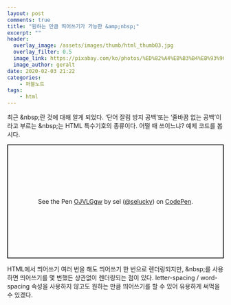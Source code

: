```yaml
---
layout: post
comments: true
title: "원하는 만큼 띄어쓰기가 가능한 &amp;nbsp;"
excerpt: ""
header:
  overlay_image: /assets/images/thumb/html_thumb03.jpg
  overlay_filter: 0.5
  image_link: https://pixabay.com/ko/photos/%ED%82%A4%EB%B3%B4%EB%93%9C-%EC%BB%B4%ED%93%A8%ED%84%B0-%ED%95%98%EB%93%9C%EC%9B%A8%EC%96%B4-%ED%82%A4-70506/
  image_author: geralt
date: 2020-02-03 21:22
categories:
    - 퍼블노트
tags:
    - html
---
```

최근 &amp;nbsp;란 것에 대해 알게 되었다. &lsquo;단어 잘림 방지 공백&rsquo;또는 &lsquo;줄바꿈 없는 공백&rsquo;이라고 부르는 &amp;nbsp;는 HTML 특수기호의 종류이다. 어떨 때 쓰이느냐? 예제 코드를 봅시다.

<p class="codepen" data-height="265" data-theme-id="default" data-default-tab="html,result" data-user="selucky" data-slug-hash="OJVLGgw" style="height: 265px; box-sizing: border-box; display: flex; align-items: center; justify-content: center; border: 2px solid; margin: 1em 0; padding: 1em;" data-pen-title="OJVLGgw">
  <span>See the Pen <a href="https://codepen.io/selucky/pen/OJVLGgw">
  OJVLGgw</a> by sel (<a href="https://codepen.io/selucky">@selucky</a>)
  on <a href="https://codepen.io">CodePen</a>.</span>
</p>
<script async src="https://static.codepen.io/assets/embed/ei.js"></script>

HTML에서 띄어쓰기 여러 번을 해도 띄어쓰기 한 번으로 렌더링되지만, &amp;nbsp;를 사용하면 띄어쓰기를 몇 번했든 상관없이 렌더링되는 점이 있다. letter-spacing / word-spacing 속성을 사용하지 않고도 원하는 만큼 띄어쓰기를 할 수 있어 유용하게 써먹을 수 있겠다.